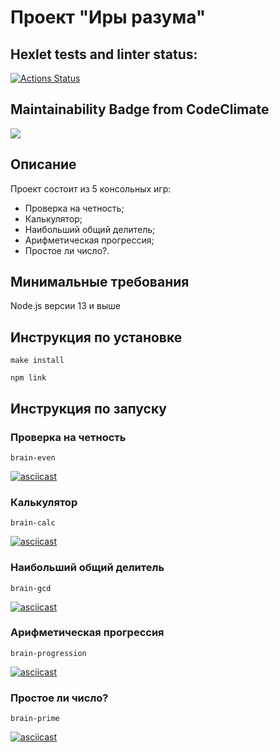 # Проект "Иры разума"

## Hexlet tests and linter status:
[![Actions Status](https://github.com/Kysto27/frontend-project-44/workflows/hexlet-check/badge.svg)](https://github.com/Kysto27/frontend-project-44/actions)

## Maintainability Badge from CodeClimate
<a href="https://codeclimate.com/github/Kysto27/frontend-project-44/maintainability"><img src="https://api.codeclimate.com/v1/badges/aac19228216d1a741f37/maintainability" /></a>

## Описание
Проект состоит из 5 консольных игр:
* Проверка на четность;
* Калькулятор;
* Наибольший общий делитель;
* Арифметическая прогрессия;
* Простое ли число?.

## Минимальные требования

Node.js версии 13 и выше

## Инструкция по установке
```
make install

npm link
```
## Инструкция по запуску

### Проверка на четность
```
brain-even
```
[![asciicast](https://asciinema.org/a/U97DCfnLHaq3AYgatUSN7ihsG.svg)](https://asciinema.org/a/U97DCfnLHaq3AYgatUSN7ihsG)

### Калькулятор
```
brain-calc
```
[![asciicast](https://asciinema.org/a/JtzNVPf7VqxHBpKyWKLx0UwHD.svg)](https://asciinema.org/a/JtzNVPf7VqxHBpKyWKLx0UwHD)

### Наибольший общий делитель
```
brain-gcd
```
[![asciicast](https://asciinema.org/a/qa0bFtoJsgNBbnXecqqXqVktG.svg)](https://asciinema.org/a/qa0bFtoJsgNBbnXecqqXqVktG)

### Арифметическая прогрессия
```
brain-progression
```
[![asciicast](https://asciinema.org/a/AVAkv3PfkN8Fq2pKTQpI75nEh.svg)](https://asciinema.org/a/AVAkv3PfkN8Fq2pKTQpI75nEh)

### Простое ли число?
```
brain-prime
```
[![asciicast](https://asciinema.org/a/WA4k4hiDEZL8zd9t2mE6I4l9v.svg)](https://asciinema.org/a/WA4k4hiDEZL8zd9t2mE6I4l9v)